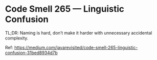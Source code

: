 # Code Smell 265 — Linguistic Confusion

TL;DR: Naming is hard, don’t make it harder with unnecessary accidental complexity.

Ref: https://medium.com/javarevisited/code-smell-265-linguistic-confusion-31bed8934d7b
